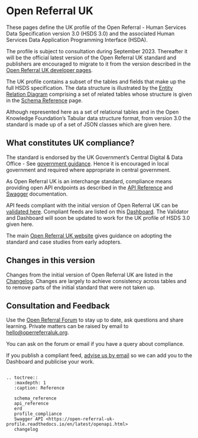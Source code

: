 # Open Referral UK

These pages define the UK profile of the Open Referral - Human Services Data Specification version 3.0 (HSDS 3.0) and the associated Human Services Data Application Programming Interface (HSDA).

The profile is subject to consultation during September 2023. Thereafter it will be the official latest version of the Open Referral UK standard and publishers are encouraged to migrate to it from the version described in the [Open Referral UK developer pages](https://developers.openreferraluk.org/).

The UK profile contains a subset of the tables and fields that make up the full HSDS specification. The data structure is illustrated by the [Entity Relation Diagram](erd.md) comprising a set of related tables whose structure is given in the [Schema Reference](schema_reference.md) page.

Although represented here as a set of relational tables and in the Open Knowledge Foundation’s Tabular data structure format, from version 3.0 the standard is made up of a set of JSON classes which are given here.

## What constitutes UK compliance?
The standard is endorsed by the UK Government’s Central Digital & Data Office -  See [government guidance](https://www.gov.uk/government/publications/open-standards-for-government/record-and-share-information-about-public-services-in-local-authorities). Hence it is encouraged in local government and required where appropriate in central government.

As Open Referral UK is an interchange standard, compliance means providing open API endpoints as described in the [API Reference](api_reference.md) and [Swagger](https://open-referral-uk-profile.readthedocs.io/en/latest/openapi.html) documentation.

API feeds compliant with the initial version of Open Referral UK can be [validated here](https://validator.openreferraluk.org/). Compliant feeds are listed on this [Dashboard](https://openreferraluk.org/dashboard). The Validator and Dashboard will soon be updated to work for the UK profile of HSDS 3.0 given here.

The main [Open Referral UK website](https://openreferraluk.org/) gives guidance on adopting the standard and case studies from early adopters.

## Changes in this version
Changes from the initial version of Open Referral UK are listed in the [Changelog](changelog.md). Changes are largely to achieve consistency across tables and to remove parts of the initial standard that were not taken up.

## Consultation and Feedback
Use the [Open Referral Forum](https://forum.openreferral.org/) to stay up to date, ask questions and share learning. Private matters can be raised by email to [hello@operreferraluk.org](mailto:hello@operreferraluk.org). 

You can ask on the forum or email if you have a query about compliance.

If you publish a compliant feed, [advise us by email](mailto:hello@operreferraluk.org) so we can add you to the Dashboard and publicise your work.

```{eval-rst}

.. toctree::
   :maxdepth: 1
   :caption: Reference

   schema_reference
   api_reference
   erd
   profile_compliance
   Swagger API <https://open-referral-uk-profile.readthedocs.io/en/latest/openapi.html>
   changelog

```

